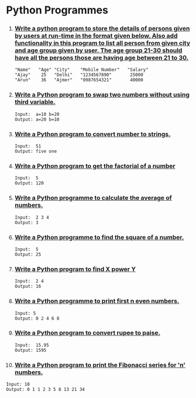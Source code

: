 # Python Programmes

1. ### [Write a python program to store the details of persons given by users at run-time in the format given below. Also add functionality in this program to list all person from given city and age group given by user. The age group 21-30 should have all the persons those are having age between 21 to 30.](./1-store-the-details-of-persons/)

   ```
   "Name"   "Age" "City"    "Mobile Number"   "Salary"
   "Ajay"    25   "Delhi"   "1234567890"       25000
   "Arun"    36   "Ajmer"   "0987654321"       40000
   ```

2. ### [Write a Python program to swap two numbers without using third variable.](./2-swap-two-numbers/)

   ```
   Input:  a=10 b=20
   Output: a=20 b=10
   ```

3. ### [Write a Python program to convert number to strings.](./3-number-to-string/)

   ```
   Input:  51
   Output: five one
   ```

4. ### [Write a Python program to get the factorial of a number](./4-factorial/)

   ```
   Input:  5
   Output: 120
   ```

5. ### [Write a Python programme to calculate the average of numbers.](./5-average-of-numbers/)

   ```
   Input:  2 3 4
   Output: 3
   ```

6. ### [Write a Python programme to find the square of a number.](./6-square-of-number/)

   ```
   Input:  5
   Output: 25
   ```

7. ### [Write a Python program to find X power Y](./7-X-power-Y/)

   ```
   Input:  2 4
   Output: 16
   ```

8. ### [Write a Python programme to print first n even numbers.](./8-print-even-numbers/)

   ```
   Input: 5
   Output: 0 2 4 6 8
   ```

9. ### [Write a Python program to convert rupee to paise.](./9-rupee-to-paise/)

   ```
   Input:  15.95
   Output: 1595
   ```

10. ### [Write a Python program to print the Fibonacci series for 'n' numbers.](./10-fibonnaci/)

   ```
   Input: 10
   Output: 0 1 1 2 3 5 8 13 21 34
   ```
